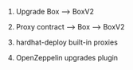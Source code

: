 1. Upgrade Box --> BoxV2
2. Proxy contract --> Box
                  --> BoxV2

3. hardhat-deploy built-in proxies
4. OpenZeppelin upgrades plugin